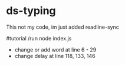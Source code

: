 # ds-typing
This not my code, im just added readline-sync

#tutorial
/run node index.js

- change or add word at line 6 - 29
- change delay at line 118, 133, 146
